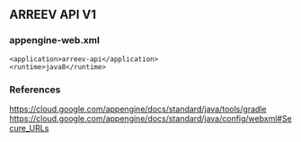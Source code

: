 
## ARREEV API V1

### appengine-web.xml
    <application>arreev-api</application>
    <runtime>java8</runtime>
    
### References
https://cloud.google.com/appengine/docs/standard/java/tools/gradle
https://cloud.google.com/appengine/docs/standard/java/config/webxml#Secure_URLs
